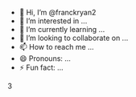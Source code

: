 - 👋 Hi, I’m @franckryan2
- 👀 I’m interested in ...
- 🌱 I’m currently learning ...
- 💞️ I’m looking to collaborate on ...
- 📫 How to reach me ...
- 😄 Pronouns: ...
- ⚡ Fun fact: ...

<!---
franckryan2/franckryan2 is a ✨ special ✨ repository because its `README.md` (this file) appears on your GitHub profile.
You can click the Preview link to take a look at your changes.
---> 3
        
